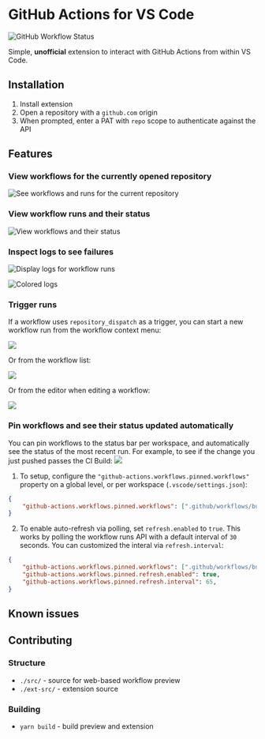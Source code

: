 # GitHub Actions for VS Code

![GitHub Workflow Status](https://img.shields.io/github/workflow/status/cschleiden/vscode-github-actions/Build)

Simple, **unofficial** extension to interact with GitHub Actions from within VS Code.

## Installation

1. Install extension
2. Open a repository with a `github.com` origin
3. When prompted, enter a PAT with `repo` scope to authenticate against the API

## Features

### View workflows for the currently opened repository

![See workflows and runs for the current repository](./media/runs.png)

### View workflow runs and their status

![View workflows and their status](./media/runs2.png)

### Inspect logs to see failures

![Display logs for workflow runs](./media/logs.gif)

![Colored logs](./media/colored-logs.png)

### Trigger runs

If a workflow uses `repository_dispatch` as a trigger, you can start a new workflow run from the workflow context menu:

![](./media/rdispatch.gif)

Or from the workflow list:

![](./media/inline-dispatch.png)

Or from the editor when editing a workflow:

![](./media/inline-dispatch-editor.png)

### Pin workflows and see their status updated automatically

You can pin workflows to the status bar per workspace, and automatically see the status of the most recent run. For example, to see if the change you just pushed passes the CI Build:
![](./media/pin-workflows.gif)

1. To setup, configure the `"github-actions.workflows.pinned.workflows"` property on a global level, or per workspace (`.vscode/settings.json`):

```json
{
    "github-actions.workflows.pinned.workflows": [".github/workflows/build.yml", ".github/workflows/create.yml"],
}
```

2. To enable auto-refresh via polling, set `refresh.enabled` to `true`. This works by polling the workflow runs API with a default interval of `30` seconds. You can customized the interal via `refresh.interval`:

```json
{
    "github-actions.workflows.pinned.workflows": [".github/workflows/build.yml", ".github/workflows/create.yml"],
    "github-actions.workflows.pinned.refresh.enabled": true,
    "github-actions.workflows.pinned.refresh.interval": 65,
}
```


## Known issues

## Contributing

### Structure

- `./src/` - source for web-based workflow preview
- `./ext-src/` - extension source

### Building

- `yarn build` - build preview and extension